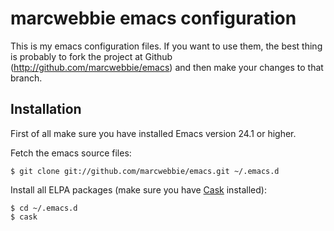 # marcwebbie emacs configuration

This is my emacs configuration files. If you want to use them, the
best thing is probably to fork the project at Github
(<http://github.com/marcwebbie/emacs>) and then make your changes to that
branch.

## Installation

First of all make sure you have installed Emacs version 24.1 or higher.

Fetch the emacs source files:

    $ git clone git://github.com/marcwebbie/emacs.git ~/.emacs.d

Install all ELPA packages (make sure you have
[Cask](https://github.com/cask/cask) installed):

    $ cd ~/.emacs.d
    $ cask
